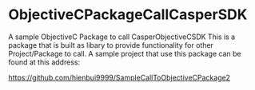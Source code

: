 # ObjectiveCPackageCallCasperSDK

A sample ObjectiveC Package to call CasperObjectiveCSDK
This is a package that is built as libary to provide functionality for other Project/Package to call.
A sample project that use this package can be found at this address:

https://github.com/hienbui9999/SampleCallToObjectiveCPackage2
